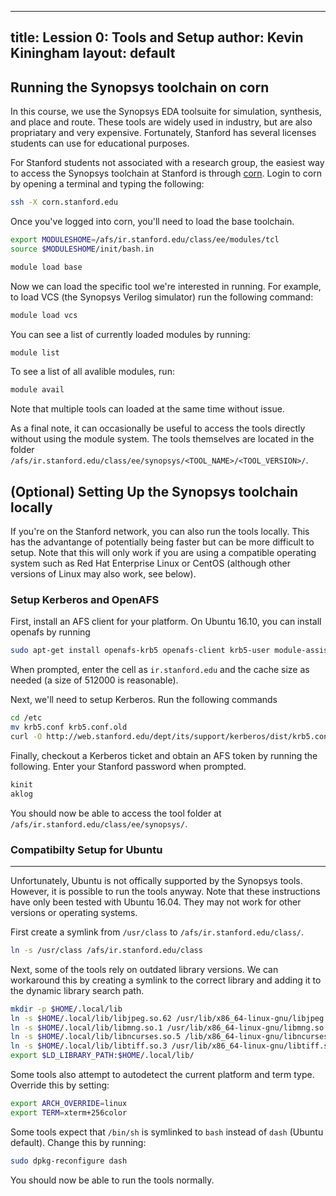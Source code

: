 ----
title: Lession 0: Tools and Setup
author: Kevin Kiningham
layout: default
---

Running the Synopsys toolchain on corn
---

In this course, we use the Synopsys EDA toolsuite for simulation, synthesis,
and place and route. These tools are widely used in industry, but are also
propriatary and very expensive. Fortunately, Stanford has several licenses
students can use for educational purposes.

For Stanford students not associated with a research group, the easiest way to
access the Synopsys toolchain at Stanford is through
[corn](https://web.stanford.edu/group/farmshare/cgi-bin/wiki/index.php/Main_Page#corn_info).
Login to corn by opening a terminal and typing the following:

```bash
ssh -X corn.stanford.edu
```

Once you've logged into corn, you'll need to load the base toolchain.

```bash
export MODULESHOME=/afs/ir.stanford.edu/class/ee/modules/tcl
source $MODULESHOME/init/bash.in

module load base
```

Now we can load the specific tool we're interested in running. For example, to
load VCS (the Synopsys Verilog simulator) run the following command:

```bash
module load vcs
```

You can see a list of currently loaded modules by running:

```bash
module list
```

To see a list of all avalible modules, run:

```bash
module avail
```

Note that multiple tools can loaded at the same time without issue.

As a final note, it can occasionally be useful to access the tools directly
without using the module system. The tools themselves are located in the folder
`/afs/ir.stanford.edu/class/ee/synopsys/<TOOL_NAME>/<TOOL_VERSION>/`.

(Optional) Setting Up the Synopsys toolchain locally
---

If you're on the Stanford network, you can also run the tools locally. This has
the advantange of potentially being faster but can be more difficult to setup.
Note that this will only work if you are using a compatible operating system
such as Red Hat Enterprise Linux or CentOS (although other versions of Linux
may also work, see below).

### Setup Kerberos and OpenAFS ###

First, install an AFS client for your platform. On Ubuntu 16.10, you can
install openafs by running

```bash
sudo apt-get install openafs-krb5 openafs-client krb5-user module-assistant openafs-modules-dkms
```

When prompted, enter the cell as `ir.stanford.edu` and the cache size as needed
(a size of 512000 is reasonable).

Next, we'll need to setup Kerberos. Run the following commands

```bash
cd /etc
mv krb5.conf krb5.conf.old
curl -O http://web.stanford.edu/dept/its/support/kerberos/dist/krb5.conf
```

Finally, checkout a Kerberos ticket and obtain an AFS token by running the following.
Enter your Stanford password when prompted.

```bash
kinit
aklog
```

You should now be able to access the tool folder at `/afs/ir.stanford.edu/class/ee/synopsys/`.

### Compatibilty Setup for Ubuntu ###
---

Unfortunately, Ubuntu is not offically supported by the Synopsys tools.
However, it is possible to run the tools anyway. Note that these instructions
have only been tested with Ubuntu 16.04. They may not work for other versions
or operating systems.

First create a symlink from `/usr/class` to `/afs/ir.stanford.edu/class/`.

```bash
ln -s /usr/class /afs/ir.stanford.edu/class
```

Next, some of the tools rely on outdated library versions. We can workaround
this by creating a symlink to the correct library and adding it to the dynamic
library search path.

```bash
mkdir -p $HOME/.local/lib
ln -s $HOME/.local/lib/libjpeg.so.62 /usr/lib/x86_64-linux-gnu/libjpeg.so.8.0.2
ln -s $HOME/.local/lib/libmng.so.1 /usr/lib/x86_64-linux-gnu/libmng.so.2.0.2
ln -s $HOME/.local/lib/libncurses.so.5 /lib/x86_64-linux-gnu/libncurses.so.5
ln -s $HOME/.local/lib/libtiff.so.3 /usr/lib/x86_64-linux-gnu/libtiff.so.5.2.4
export $LD_LIBRARY_PATH:$HOME/.local/lib/
```

Some tools also attempt to autodetect the current platform and term type.
Override this by setting:

```bash
export ARCH_OVERRIDE=linux
export TERM=xterm+256color
```

Some tools expect that `/bin/sh` is symlinked to `bash` instead of `dash` (Ubuntu default).
Change this by running:

```bash
sudo dpkg-reconfigure dash
```

You should now be able to run the tools normally.
